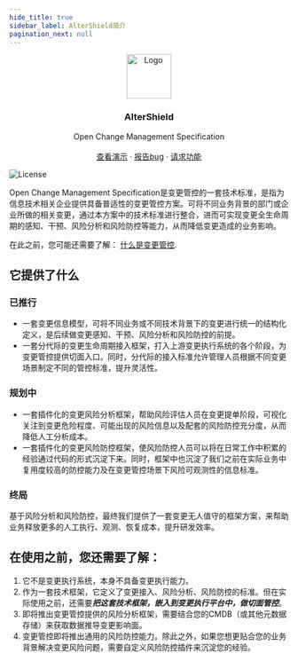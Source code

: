```yaml
---
hide_title: true
sidebar_label: AlterShield简介
pagination_next: null
---
```


<div align="center">
  <a href="https://github.com/othneildrew/Best-README-Template">
    <img src="images/logo.png" alt="Logo" width="80" height="80"/>
  </a>

<h3 align="center">AlterShield</h3>

  <p align="center">
    Open Change Management Specification
    <br />
    <br />
    <a href="https://github.com/othneildrew/Best-README-Template">查看演示</a>
    ·
    <a href="https://github.com/othneildrew/Best-README-Template/issues">报告bug</a>
    ·
    <a href="https://github.com/othneildrew/Best-README-Template/issues">请求功能</a>
  </p>
</div>

![License](https://img.shields.io/badge/license-Apache--2.0-green.svg)

Open Change Management Specification是变更管控的一套技术标准，是指为信息技术相关企业提供具备普适性的变更管控方案。可将不同业务背景的部门或企业所做的相关变更，通过本方案中的技术标准进行整合，进而可实现变更全生命周期的感知、干预、风险分析和风险防控等能力，从而降低变更造成的业务影响。

在此之前，您可能还需要了解： [什么是变更管控](02-what-is-change-management.md).

## 它提供了什么


### 已推行 
- 一套变更信息模型，可将不同业务或不同技术背景下的变更进行统一的结构化定义，是后续做变更感知、干预、风险分析和风险防控的前提。
- 一套分代际的变更生命周期接入框架，打入上游变更执行系统的各个阶段，为变更管控提供切面入口。同时，分代际的接入标准允许管理人员根据不同变更场景制定不同的管控标准，提升灵活性。

### 规划中
- 一套插件化的变更风险分析框架，帮助风险评估人员在变更提单阶段，可视化关注到变更危险程度、可能出现的风险信息以及配套的风险防控充分度，从而降低人工分析成本。
- 一套插件化的变更风险防控框架，使风险防控人员可以将在日常工作中积累的经验通过代码的形式沉淀下来。同时，框架中也沉淀了我们之前在实际业务中复用度较高的防控能力及在变更管控场景下风险可观测性的信息标准。

### 终局
基于风险分析和风险防控，最终我们提供了一套变更无人值守的框架方案，来帮助业务释放更多的人工执行、观测、恢复成本，提升研发效率。
## 在使用之前，您还需要了解：
1. 它不是变更执行系统，本身不具备变更执行能力。
2. 作为一套技术框架，它定义了变更接入、风险分析、风险防控的标准。但在实际使用之前，还需要***把这套技术框架，嵌入到变更执行平台中，做切面管控***。  
3. 即将推出变更管控提供的风险分析框架，需要结合您的CMDB（或其他元数据存储）来获取数据推导变更影响面。  
4. 变更管控即将推出通用的风险防控能力。除此之外，如果您想更贴合您的业务背景解决变更风险问题，需要自定义风险防控插件来沉淀您的经验。

